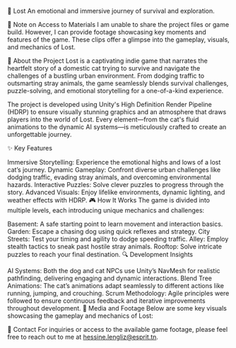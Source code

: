 🐾 Lost
An emotional and immersive journey of survival and exploration.

📢 Note on Access to Materials
I am unable to share the project files or game build. However, I can provide footage showcasing key moments and features of the game. These clips offer a glimpse into the gameplay, visuals, and mechanics of Lost.

🌆 About the Project
Lost is a captivating indie game that narrates the heartfelt story of a domestic cat trying to survive and navigate the challenges of a bustling urban environment. From dodging traffic to outsmarting stray animals, the game seamlessly blends survival challenges, puzzle-solving, and emotional storytelling for a one-of-a-kind experience.

The project is developed using Unity's High Definition Render Pipeline (HDRP) to ensure visually stunning graphics and an atmosphere that draws players into the world of Lost. Every element—from the cat's fluid animations to the dynamic AI systems—is meticulously crafted to create an unforgettable journey.

✨ Key Features

Immersive Storytelling: Experience the emotional highs and lows of a lost cat’s journey.
Dynamic Gameplay: Confront diverse urban challenges like dodging traffic, evading stray animals, and overcoming environmental hazards.
Interactive Puzzles: Solve clever puzzles to progress through the story.
Advanced Visuals: Enjoy lifelike environments, dynamic lighting, and weather effects with HDRP.
🎮 How It Works
The game is divided into multiple levels, each introducing unique mechanics and challenges:

Basement: A safe starting point to learn movement and interaction basics.
Garden: Escape a chasing dog using quick reflexes and strategy.
City Streets: Test your timing and agility to dodge speeding traffic.
Alley: Employ stealth tactics to sneak past hostile stray animals.
Rooftop: Solve intricate puzzles to reach your final destination.
🔍 Development Insights

AI Systems: Both the dog and cat NPCs use Unity’s NavMesh for realistic pathfinding, delivering engaging and dynamic interactions.
Blend Tree Animations: The cat’s animations adapt seamlessly to different actions like running, jumping, and crouching.
Scrum Methodology: Agile principles were followed to ensure continuous feedback and iterative improvements throughout development.
🎥 Media and Footage
Below are some key visuals showcasing the gameplay and mechanics of Lost:

📩 Contact
For inquiries or access to the available game footage, please feel free to reach out to me at hessine.lengliz@esprit.tn.
